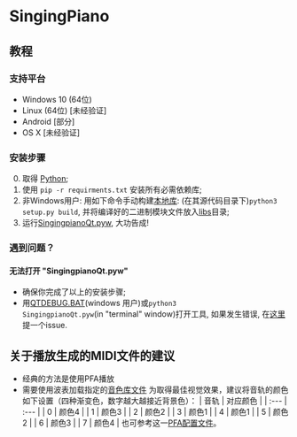 # SingingPiano

## 教程

### 支持平台
* Windows 10 (64位) 
* Linux (64位) [未经验证]
* Android [部分]
* OS X [未经验证]

### 安装步骤
0. 取得 [Python](https://python.org);
0. 使用 <code>pip -r requirments.txt</code> 安装所有必需依赖库;
0. 非Windows用户: 用如下命令手动构建[本地库](libs/mydft): (在其源代码目录下)<code>python3 setup.py build</code>, 并将编译好的二进制模块文件放入[libs](libs)目录;
0. 运行[SingingpianoQt.pyw](SingingpianoQt.pyw), 大功告成!

### 遇到问题？
#### 无法打开 "SingingpianoQt.pyw"
* 确保你完成了以上的安装步骤;
* 用[QTDEBUG.BAT](QTDEBUG.BAT)(windows 用户)或<code>python3 SingingpianoQt.pyw</code>(in "terminal" window)打开工具, 如果发生错误, 在[这里](https://github.com/wave2midi/SingingPiano/issues/new)提一个issue.

## 关于播放生成的MIDI文件的建议
* 经典的方法是使用PFA播放
* 需要使用波表加载指定的[音色库文件](utils/Sine_MNJS_N1_50ms.sf2)
为取得最佳视觉效果，建议将音轨的颜色如下设置（四种渐变色，数字越大越接近背景色）：
| 音轨 | 对应颜色 |
| :--- | :--- |
| 0    | 颜色4    |
| 1    | 颜色3    |
| 2    | 颜色2    |
| 3    | 颜色1    |
| 4    | 颜色1    |
| 5    | 颜色2    |
| 6    | 颜色3    |
| 7    | 颜色4    |
也可参考这一[PFA配置文件](utils/Config.xml)。
